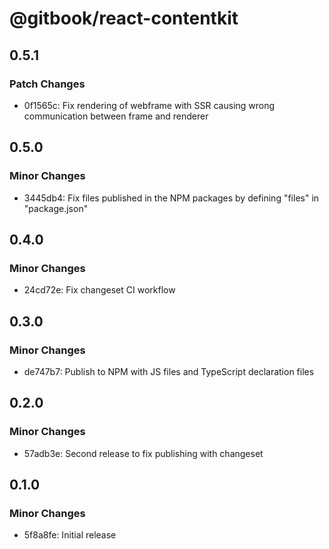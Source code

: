 # @gitbook/react-contentkit

## 0.5.1

### Patch Changes

* 0f1565c: Fix rendering of webframe with SSR causing wrong communication between frame and renderer

## 0.5.0

### Minor Changes

* 3445db4: Fix files published in the NPM packages by defining "files" in "package.json"

## 0.4.0

### Minor Changes

* 24cd72e: Fix changeset CI workflow

## 0.3.0

### Minor Changes

* de747b7: Publish to NPM with JS files and TypeScript declaration files

## 0.2.0

### Minor Changes

* 57adb3e: Second release to fix publishing with changeset

## 0.1.0

### Minor Changes

* 5f8a8fe: Initial release
